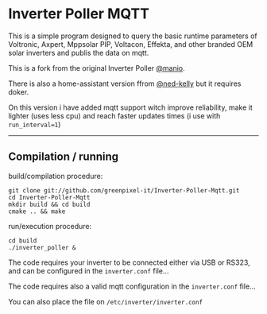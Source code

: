 # Inverter Poller MQTT

This is a simple program designed to query the basic runtime parameters of Voltronic, Axpert, Mppsolar PIP, Voltacon, Effekta, and other branded OEM solar inverters and publis the data on mqtt.

This is a fork from the original Inverter Poller [@manio](https://github.com/manio/skymax-demo).

There is also a home-assistant version ffrom [@ned-kelly](https://github.com/ned-kelly/docker-voltronic-homeassistant) but it requires doker.

On this version i have added mqtt support witch improve reliability, make it lighter (uses less cpu) and reach faster updates times (i use with `run_interval=1`)
 


------------------------------------------------------------

## Compilation / running

build/compilation procedure:
```
git clone git://github.com/greenpixel-it/Inverter-Poller-Mqtt.git
cd Inverter-Poller-Mqtt
mkdir build && cd build
cmake .. && make
```

run/execution procedure:
```
cd build
./inverter_poller &
```

The code requires your inverter to be connected either via USB or RS323, and can be configured in the `inverter.conf` file... 

The code requires also a valid mqtt configuration in the `inverter.conf` file...

You can also place the file on `/etc/inverter/inverter.conf`


